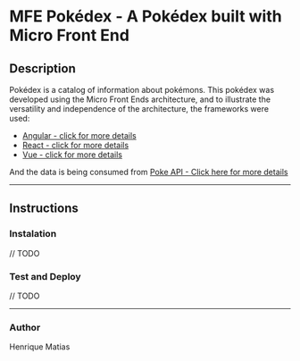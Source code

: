 # MFE Pokédex - A Pokédex built with Micro Front End

## Description
Pokédex is a catalog of information about pokémons. This pokédex was developed using the Micro Front Ends architecture, and to illustrate the versatility and independence of the architecture, the frameworks were used:
- [Angular - click for more details](https://angular.io/)
- [React - click for more details](https://reactjs.org/)
- [Vue - click for more details](https://vuejs.org/)

And the data is being consumed from [Poke API - Click here for more details](https://pokeapi.co/)

***

## Instructions
### Instalation
// TODO

### Test and Deploy
// TODO

***

### Author
Henrique Matias
